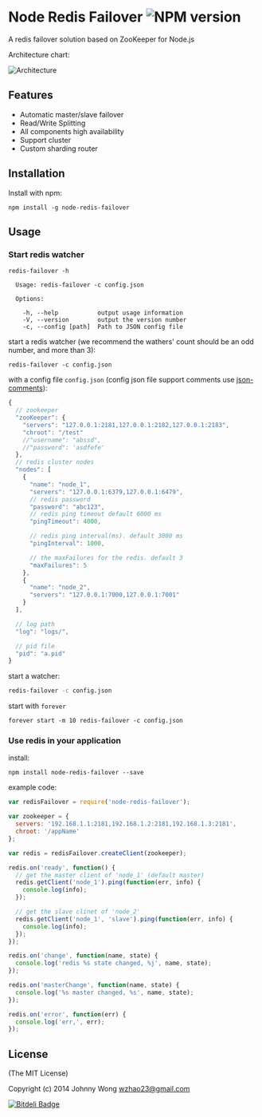 Node Redis Failover ![NPM version](https://badge.fury.io/js/node-redis-failover.png)
=======
A redis failover solution based on ZooKeeper for Node.js

Architecture chart:

![Architecture](http://ww1.sinaimg.cn/large/60512853gw1e9qzaunhsij20dw0bi752.jpg)

## Features

* Automatic master/slave failover
* Read/Write Splitting
* All components high availability
* Support cluster
* Custom sharding router

## Installation
Install with npm:

```shell
npm install -g node-redis-failover
```

## Usage

### Start redis watcher

```shell
redis-failover -h

  Usage: redis-failover -c config.json

  Options:

    -h, --help           output usage information
    -V, --version        output the version number
    -c, --config [path]  Path to JSON config file
```

start a redis watcher (we recommend the wathers' count should be an odd number, and more than 3):

```shell
redis-failover -c config.json
```

with a config file `config.json` (config json file support comments use [json-comments](https://github.com/numbcoder/json-comments)):

```js
{
  // zookeeper
  "zooKeeper": {
    "servers": "127.0.0.1:2181,127.0.0.1:2182,127.0.0.1:2183",
    "chroot": "/test"
    //"username": "abssd",
    //"password": 'asdfefe'
  },
  // redis cluster nodes
  "nodes": [
    {
      "name": "node_1",
      "servers": "127.0.0.1:6379,127.0.0.1:6479",
      // redis password
      "password": "abc123",
      // redis ping timeout default 6000 ms
      "pingTimeout": 4000,

      // redis ping interval(ms). default 3000 ms
      "pingInterval": 1000,

      // the maxFailures for the redis. default 3
      "maxFailures": 5
    },
    {
      "name": "node_2",
      "servers": "127.0.0.1:7000,127.0.0.1:7001"
    }
  ],

  // log path
  "log": "logs/",

  // pid file
  "pid": "a.pid"
}
```

start a watcher:

```bash
redis-failover -c config.json
```

start with `forever`

```shell
forever start -m 10 redis-failover -c config.json
```


### Use redis in your application

install:

```shell
npm install node-redis-failover --save
```

example code:

```javascript
var redisFailover = require('node-redis-failover');

var zookeeper = {
  servers: '192.168.1.1:2181,192.168.1.2:2181,192.168.1.3:2181',
  chroot: '/appName'
};

var redis = redisFailover.createClient(zookeeper);

redis.on('ready', function() {
  // get the master client of 'node_1' (default master)
  redis.getClient('node_1').ping(function(err, info) {
    console.log(info);
  });

  // get the slave clinet of 'node_2'
  redis.getClient('node_1', 'slave').ping(function(err, info) {
    console.log(info);
  });
});

redis.on('change', function(name, state) {
  console.log('redis %s state changed, %j', name, state);
});

redis.on('masterChange', function(name, state) {
  console.log('%s master changed, %s', name, state);
});

redis.on('error', function(err) {
  console.log('err,', err);
});

```

## License

(The MIT License)

Copyright (c) 2014 Johnny Wong <wzhao23@gmail.com>


[![Bitdeli Badge](https://d2weczhvl823v0.cloudfront.net/numbcoder/node-redis-failover/trend.png)](https://bitdeli.com/free "Bitdeli Badge")

